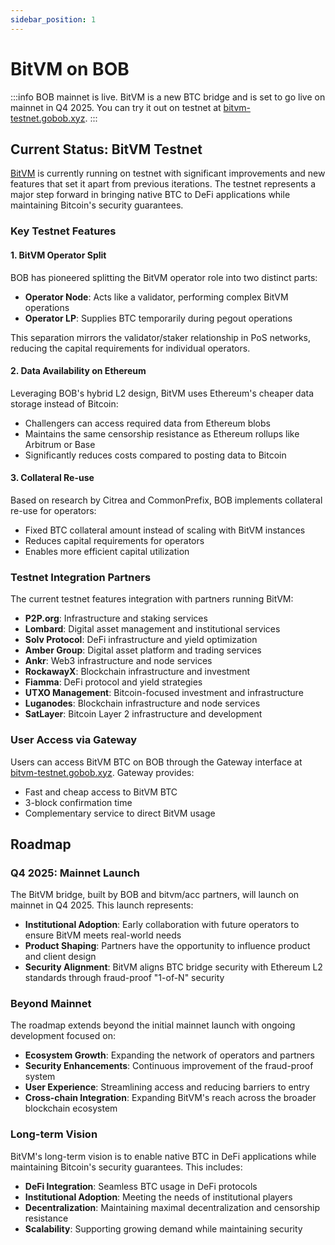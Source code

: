 ```yaml
---
sidebar_position: 1
---
```


# BitVM on BOB

:::info
BOB mainnet is live. BitVM is a new BTC bridge and is set to go live on mainnet in Q4 2025. You can try it out on testnet at [bitvm-testnet.gobob.xyz](https://bitvm-testnet.gobob.xyz/en).
:::

## Current Status: BitVM Testnet

[BitVM](https://blog.gobob.xyz/posts/what-is-bitvm) is currently running on testnet with significant improvements and new features that set it apart from previous iterations. The testnet represents a major step forward in bringing native BTC to DeFi applications while maintaining Bitcoin's security guarantees.

### Key Testnet Features

#### 1. **BitVM Operator Split**
BOB has pioneered splitting the BitVM operator role into two distinct parts:
- **Operator Node**: Acts like a validator, performing complex BitVM operations
- **Operator LP**: Supplies BTC temporarily during pegout operations

This separation mirrors the validator/staker relationship in PoS networks, reducing the capital requirements for individual operators.

#### 2. **Data Availability on Ethereum**
Leveraging BOB's hybrid L2 design, BitVM uses Ethereum's cheaper data storage instead of Bitcoin:
- Challengers can access required data from Ethereum blobs
- Maintains the same censorship resistance as Ethereum rollups like Arbitrum or Base
- Significantly reduces costs compared to posting data to Bitcoin

#### 3. **Collateral Re-use**
Based on research by Citrea and CommonPrefix, BOB implements collateral re-use for operators:
- Fixed BTC collateral amount instead of scaling with BitVM instances
- Reduces capital requirements for operators
- Enables more efficient capital utilization

### Testnet Integration Partners

The current testnet features integration with partners running BitVM:
- **P2P.org**: Infrastructure and staking services
- **Lombard**: Digital asset management and institutional services
- **Solv Protocol**: DeFi infrastructure and yield optimization
- **Amber Group**: Digital asset platform and trading services
- **Ankr**: Web3 infrastructure and node services
- **RockawayX**: Blockchain infrastructure and investment
- **Fiamma**: DeFi protocol and yield strategies
- **UTXO Management**: Bitcoin-focused investment and infrastructure
- **Luganodes**: Blockchain infrastructure and node services
- **SatLayer**: Bitcoin Layer 2 infrastructure and development

### User Access via Gateway

Users can access BitVM BTC on BOB through the Gateway interface at [bitvm-testnet.gobob.xyz](https://bitvm-testnet.gobob.xyz/en). Gateway provides:
- Fast and cheap access to BitVM BTC
- 3-block confirmation time
- Complementary service to direct BitVM usage

## Roadmap

### Q4 2025: Mainnet Launch

The BitVM bridge, built by BOB and bitvm/acc partners, will launch on mainnet in Q4 2025. This launch represents:

- **Institutional Adoption**: Early collaboration with future operators to ensure BitVM meets real-world needs
- **Product Shaping**: Partners have the opportunity to influence product and client design
- **Security Alignment**: BitVM aligns BTC bridge security with Ethereum L2 standards through fraud-proof "1-of-N" security

### Beyond Mainnet

The roadmap extends beyond the initial mainnet launch with ongoing development focused on:

- **Ecosystem Growth**: Expanding the network of operators and partners
- **Security Enhancements**: Continuous improvement of the fraud-proof system
- **User Experience**: Streamlining access and reducing barriers to entry
- **Cross-chain Integration**: Expanding BitVM's reach across the broader blockchain ecosystem

### Long-term Vision

BitVM's long-term vision is to enable native BTC in DeFi applications while maintaining Bitcoin's security guarantees. This includes:

- **DeFi Integration**: Seamless BTC usage in DeFi protocols
- **Institutional Adoption**: Meeting the needs of institutional players
- **Decentralization**: Maintaining maximal decentralization and censorship resistance
- **Scalability**: Supporting growing demand while maintaining security

